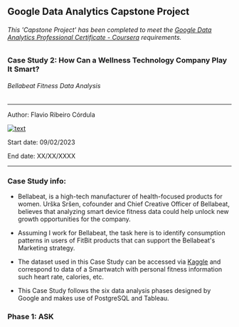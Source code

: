 ## Google Data Analytics Capstone Project

###### This 'Capstone Project' has been completed to meet the [Google Data Analytics Professional Certificate - Coursera](https://www.coursera.org/professional-certificates/google-data-analytics) requirements.

### Case Study 2: How Can a Wellness Technology Company Play It Smart?
###### Bellabeat Fitness Data Analysis

---
Author: Flavio Ribeiro Córdula  

[![text](https://img.shields.io/badge/LinkedIn-0077B5?style=for-the-badge&logo=linkedin&logoColor=white)](https://linkedin.com/in/flavio-ribeiro-córdula-632a19234)

Start date: 09/02/2023

End date: XX/XX/XXXX

---

### Case Study info:

- Bellabeat, is a high-tech manufacturer of health-focused products for women. Urška Sršen, cofounder and Chief Creative Officer of Bellabeat, believes that analyzing smart device fitness data could help unlock new growth opportunities for the company.

- Assuming I work for Bellabeat, the task here is to identify consumption patterns in users of FitBit products that can support the Bellabeat's Marketing strategy. 

- The dataset used in this Case Study can be accessed via [Kaggle](https://www.kaggle.com/datasets/arashnic/fitbit) and correspond to data of a Smartwatch with personal fitness information such heart rate, calories, etc.

- This Case Study follows the six data analysis phases designed by Google and makes use of PostgreSQL and Tableau.

### Phase 1: ASK


